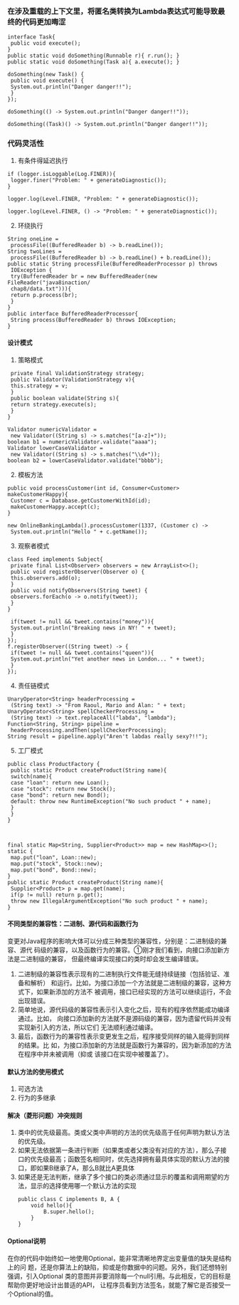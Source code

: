 ### 在涉及重载的上下文里，将匿名类转换为Lambda表达式可能导致最终的代码更加晦涩
```
interface Task{ 
 public void execute(); 
} 
public static void doSomething(Runnable r){ r.run(); } 
public static void doSomething(Task a){ a.execute(); }

doSomething(new Task() { 
 public void execute() { 
 System.out.println("Danger danger!!"); 
 } 
});

doSomething(() -> System.out.println("Danger danger!!"));

doSomething((Task)() -> System.out.println("Danger danger!!"));

```

### 代码灵活性
1. 有条件得延迟执行
```
if (logger.isLoggable(Log.FINER)){ 
 logger.finer("Problem: " + generateDiagnostic()); 
}

logger.log(Level.FINER, "Problem: " + generateDiagnostic());

logger.log(Level.FINER, () -> "Problem: " + generateDiagnostic());
```

2. 环绕执行
```
String oneLine = 
 processFile((BufferedReader b) -> b.readLine()); 
String twoLines = 
 processFile((BufferedReader b) -> b.readLine() + b.readLine()); 
public static String processFile(BufferedReaderProcessor p) throws 
 IOException { 
 try(BufferedReader br = new BufferedReader(new FileReader("java8inaction/ 
 chap8/data.txt"))){ 
 return p.process(br); 
 } 
} 
public interface BufferedReaderProcessor{ 
 String process(BufferedReader b) throws IOException; 
}
```

#### 设计模式
1. 策略模式
```
 private final ValidationStrategy strategy; 
 public Validator(ValidationStrategy v){ 
 this.strategy = v; 
 } 
 public boolean validate(String s){ 
 return strategy.execute(s); 
 } 
}

Validator numericValidator = 
 new Validator((String s) -> s.matches("[a-z]+")); 
boolean b1 = numericValidator.validate("aaaa"); 
Validator lowerCaseValidator = 
 new Validator((String s) -> s.matches("\\d+")); 
boolean b2 = lowerCaseValidator.validate("bbbb");
```

2. 模板方法
```
public void processCustomer(int id, Consumer<Customer> makeCustomerHappy){ 
 Customer c = Database.getCustomerWithId(id); 
 makeCustomerHappy.accept(c); 
}

new OnlineBankingLambda().processCustomer(1337, (Customer c) -> 
 System.out.println("Hello " + c.getName());
```

3. 观察者模式
```
class Feed implements Subject{ 
 private final List<Observer> observers = new ArrayList<>(); 
 public void registerObserver(Observer o) { 
 this.observers.add(o); 
 } 
 public void notifyObservers(String tweet) { 
 observers.forEach(o -> o.notify(tweet)); 
 } 
}

 if(tweet != null && tweet.contains("money")){ 
 System.out.println("Breaking news in NY! " + tweet); 
 } 
}); 
f.registerObserver((String tweet) -> { 
 if(tweet != null && tweet.contains("queen")){ 
 System.out.println("Yet another news in London... " + tweet); 
 } 
});
```


4. 责任链模式
```
UnaryOperator<String> headerProcessing =
 (String text) -> "From Raoul, Mario and Alan: " + text;
UnaryOperator<String> spellCheckerProcessing = 
 (String text) -> text.replaceAll("labda", "lambda"); 
Function<String, String> pipeline = 
 headerProcessing.andThen(spellCheckerProcessing); 
String result = pipeline.apply("Aren't labdas really sexy?!!");
```

5. 工厂模式
```
public class ProductFactory { 
 public static Product createProduct(String name){ 
 switch(name){ 
 case "loan": return new Loan(); 
 case "stock": return new Stock(); 
 case "bond": return new Bond(); 
 default: throw new RuntimeException("No such product " + name); 
 } 
 } 
}



final static Map<String, Supplier<Product>> map = new HashMap<>(); 
static { 
 map.put("loan", Loan::new); 
 map.put("stock", Stock::new); 
 map.put("bond", Bond::new); 
}
public static Product createProduct(String name){ 
 Supplier<Product> p = map.get(name); 
 if(p != null) return p.get(); 
 throw new IllegalArgumentException("No such product " + name); 
}

```

#### 不同类型的兼容性：二进制、源代码和函数行为
变更对Java程序的影响大体可以分成三种类型的兼容性，分别是：二进制级的兼容、源代
码级的兼容，以及函数行为的兼容。①刚才我们看到，向接口添加新方法是二进制级的兼容，
但最终编译实现接口的类时却会发生编译错误。
1. 二进制级的兼容性表示现有的二进制执行文件能无缝持续链接（包括验证、准备和解析）
和运行。比如，为接口添加一个方法就是二进制级的兼容，这种方式下，如果新添加的方法不
被调用，接口已经实现的方法可以继续运行，不会出现错误。
2. 简单地说，源代码级的兼容性表示引入变化之后，现有的程序依然能成功编译通过。比如，
向接口添加新的方法就不是源码级的兼容，因为遗留代码并没有实现新引入的方法，所以它们
无法顺利通过编译。
3. 最后，函数行为的兼容性表示变更发生之后，程序接受同样的输入能得到同样的结果。比
如，为接口添加新的方法就是函数行为兼容的，因为新添加的方法在程序中并未被调用（抑或
该接口在实现中被覆盖了）。

#### 默认方法的使用模式
1. 可选方法
2. 行为的多继承


#### 解决（菱形问题）冲突规则
1. 类中的优先级最高。类或父类中声明的方法的优先级高于任何声明为默认方法的优先级。
2. 如果无法依据第一条进行判断（如果类或者父类没有对应的方法），那么子接口的优先级最高；函数签名相同时，优先选择拥有最具体实现的默认方法的接口，即如果B继承了A，那么B就比A更具体
3. 如果还是无法判断，继承了多个接口的类必须通过显示的覆盖和调用期望的方法，显示的选择使用哪一个默认方法的实现
    ```
   public class C implements B, A { 
        void hello(){
            B.super.hello();
        }
    }
    ```


#### Optional说明
在你的代码中始终如一地使用Optional，能非常清晰地界定出变量值的缺失是结构上的问
题，还是你算法上的缺陷，抑或是你数据中的问题。另外，我们还想特别强调，引入Optional
类的意图并非要消除每一个null引用。与此相反，它的目标是帮助你更好地设计出普适的API，
让程序员看到方法签名，就能了解它是否接受一个Optional的值。